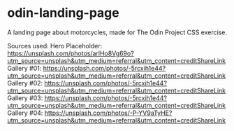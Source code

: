 # odin-landing-page
A landing page about motorcycles, made for The Odin Project CSS exercise.

Sources used:
Hero Placeholder: https://unsplash.com/photos/arlHo8Vg69o?utm_source=unsplash&utm_medium=referral&utm_content=creditShareLink
Gallery #01: https://unsplash.com/photos/-5rcxih1e44?utm_source=unsplash&utm_medium=referral&utm_content=creditShareLink
Gallery #02: https://unsplash.com/photos/-5rcxih1e44?utm_source=unsplash&utm_medium=referral&utm_content=creditShareLink
Gallery #03: https://unsplash.com/photos/-5rcxih1e44?utm_source=unsplash&utm_medium=referral&utm_content=creditShareLink
Gallery #04: https://unsplash.com/photos/-P-YV9aTyHE?utm_source=unsplash&utm_medium=referral&utm_content=creditShareLink